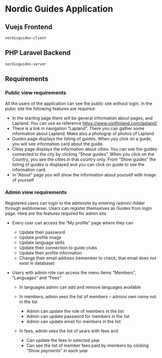 # Nordic Guides Application

## Vuejs Frontend

`nordicguides-client`

## PHP Laravel Backend

`nordicguides-server`

## Requirements

### Public view requirements

All the users of the application can see the public site without login. In the pubic site
the following features are required:

* In the starting page there will be general information about pages, and
Lapland. You can use as reference https://www.visitfinland.com/lapland/
* There is a link in navigation “Lapland”. There you can gather some information
about Lapland. Make also a photogrip of photos of Lapland
* Guides page displays the listing of guides. When you click on a guide, you will
see information card about the guide.
* Cities page displays the information about cities. You can see the guides
connected to the city by clicking “Show guides”. When you click on the
Country, you see the cities in that country only. From “Show guides” the
listing of guides is displayed and you can click on guide to see the information
card.
* In “About” page you will show the information about yourself with image of
yourself

### Admin view requirements

Registered users can login to the adminsite by entering /admin/-folder through
webbrowser. Users can register themselves as Guides from login page. Here are the
features required for admin site

* Every user can access the “My profile” page where they can

	- Update their password
	- Update profile image
	- Update language skills
	- Update their connection to guide clubs
	- Update their profile information
	- Change their email address (remember to check, that email does not
exist in database)
* Users with admin role can access the menu items “Members”, “Languages”
and “Fees”

	- In languages admin can add and remove languages available

	- In members, admin sees the list of members – admins own name not
in the list
		* Admin can update the role of members in the list
		* Admin can update password for members in the list
		* Admin can update email for members in the list

		
	- In fees, admin sees the list of years with fees and
	
		* Can update the fees in selected year
		* Can see the list of member fees paid by members by clicking
“Show payments” in each year
